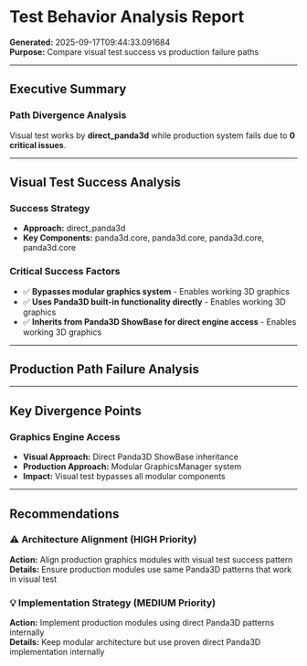 # Test Behavior Analysis Report
**Generated:** 2025-09-17T09:44:33.091684  
**Purpose:** Compare visual test success vs production failure paths

---

## Executive Summary

### Path Divergence Analysis
Visual test works by **direct_panda3d** while production system fails due to **0 critical issues**.

---

## Visual Test Success Analysis

### Success Strategy
- **Approach:** direct_panda3d
- **Key Components:** panda3d.core, panda3d.core, panda3d.core, panda3d.core

### Critical Success Factors
- ✅ **Bypasses modular graphics system** - Enables working 3D graphics
- ✅ **Uses Panda3D built-in functionality directly** - Enables working 3D graphics
- ✅ **Inherits from Panda3D ShowBase for direct engine access** - Enables working 3D graphics

---

## Production Path Failure Analysis


---

## Key Divergence Points

### Graphics Engine Access
- **Visual Approach:** Direct Panda3D ShowBase inheritance
- **Production Approach:** Modular GraphicsManager system 
- **Impact:** Visual test bypasses all modular components

---

## Recommendations

### ⚠️ Architecture Alignment (HIGH Priority)
**Action:** Align production graphics modules with visual test success pattern  
**Details:** Ensure production modules use same Panda3D patterns that work in visual test

### 💡 Implementation Strategy (MEDIUM Priority)
**Action:** Implement production modules using direct Panda3D patterns internally  
**Details:** Keep modular architecture but use proven direct Panda3D implementation internally


